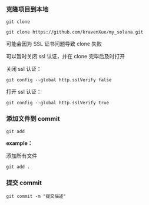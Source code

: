 ### 克隆项目到本地

`git clone`

```
git clone https://github.com/kravenXue/my_solana.git
```

可能会因为 SSL 证书问题导致 clone 失败

可以暂时关闭 ssl 认证，并在 clone 完毕后及时打开

关闭 ssl 认证：

```
git config --global http.sslVerify false
```

打开 ssl 认证：

```
git config --global http.sslVerify true
```

### 添加文件到 commit

`git add`

**example：**

添加所有文件

```
git add .
```

### 提交 commit

```
git commit -m "提交描述"
```

